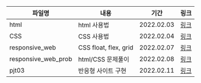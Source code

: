 | 파일명              | 내용                  | 기간       | 링크                                      |
| ------------------- | --------------------- | ---------- | ----------------------------------------- |
| html                | html 사용법           | 2022.02.03 | [링크](./html_22-02-03.md)                |
| CSS                 | CSS 사용법            | 2022.02.04 | [링크](./CSS_22-02-04.md)                 |
| responsive_web      | CSS float, flex, grid | 2022.02.07 | [링크](./responsive_web_22-02-07.md)      |
| responsive_web_prob | html/CSS 문제풀이     | 2022.02.08 | [링크](./responsive_web_prob_22-02-08.md) |
| pjt03               | 반응형 사이트 구현    | 2022.02.11 | [링크](./pjt03_22-02-11.md)               |

